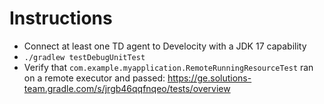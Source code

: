 # Instructions

- Connect at least one TD agent to Develocity with a JDK 17 capability
- `./gradlew testDebugUnitTest`
- Verify that `com.example.myapplication.RemoteRunningResourceTest` ran on a remote executor and passed: https://ge.solutions-team.gradle.com/s/jrgb46qqfnqeo/tests/overview
